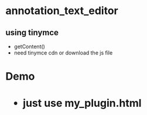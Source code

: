 # annotation_text_editor
<h2>using tinymce</h2>
<ul>
  <li> getContent() </li>
  <li> need tinymce cdn or download the js file </li>
</ul>
<h1>Demo<h1>
<ul>
<li>just use my_plugin.html</li>
</ul>
